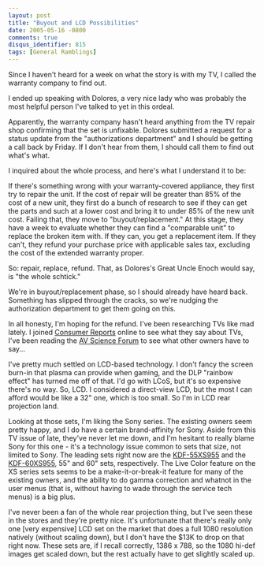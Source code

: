 ```yaml
---
layout: post
title: "Buyout and LCD Possibilities"
date: 2005-05-16 -0800
comments: true
disqus_identifier: 815
tags: [General Ramblings]
---
```

Since I haven't heard for a week on what the story is with my TV, I
called the warranty company to find out.

 I ended up speaking with Dolores, a very nice lady who was probably the
most helpful person I've talked to yet in this ordeal.

 Apparently, the warranty company hasn't heard anything from the TV
repair shop confirming that the set is unfixable. Dolores submitted a
request for a status update from the "authorizations department" and I
should be getting a call back by Friday. If I don't hear from them, I
should call them to find out what's what.

 I inquired about the whole process, and here's what I understand it to
be:

 If there's something wrong with your warranty-covered appliance, they
first try to repair the unit. If the cost of repair will be greater than
85% of the cost of a new unit, they first do a bunch of research to see
if they can get the parts and such at a lower cost and bring it to under
85% of the new unit cost. Failing that, they move to
"buyout/replacement." At this stage, they have a week to evaluate
whether they can find a "comparable unit" to replace the broken item
with. If they can, you get a replacement item. If they can't, they
refund your purchase price with applicable sales tax, excluding the cost
of the extended warranty proper.

 So: repair, replace, refund. That, as Dolores's Great Uncle Enoch would
say, is "the whole schtick."

 We're in buyout/replacement phase, so I should already have heard back.
Something has slipped through the cracks, so we're nudging the
authorization department to get them going on this.

 In all honesty, I'm hoping for the refund. I've been researching TVs
like mad lately. I joined [Consumer
Reports](http://www.consumerreports.org) online to see what they say
about TVs, I've been reading the [AV Science
Forum](http://www.avsforum.com/) to see what other owners have to
say...

 I've pretty much settled on LCD-based technology. I don't fancy the
screen burn-in that plasma can provide when gaming, and the DLP "rainbow
effect" has turned me off of that. I'd go with LCoS, but it's so
expensive there's no way. So, LCD. I considered a direct-view LCD, but
the most I can afford would be like a 32" one, which is too small. So
I'm in LCD rear projection land.

 Looking at those sets, I'm liking the Sony series. The existing owners
seem pretty happy, and I do have a certain brand-affinity for Sony.
Aside from this TV issue of late, they've never let me down, and I'm
hesitant to really blame Sony for this one - it's a technology issue
common to sets that size, not limited to Sony. The leading sets right
now are the
[KDF-55XS955](http://www.sonystyle.com/is-bin/INTERSHOP.enfinity/eCS/Store/en/-/USD/SY_DisplayProductInformation-Start?ProductSKU=KDF55XS955)
and the
[KDF-60XS955](http://www.sonystyle.com/is-bin/INTERSHOP.enfinity/eCS/Store/en/-/USD/SY_DisplayProductInformation-Start?ProductSKU=KDF60XS955),
55" and 60" sets, respectively. The Live Color feature on the XS series
sets seems to be a make-it-or-break-it feature for many of the existing
owners, and the ability to do gamma correction and whatnot in the user
menus (that is, without having to wade through the service tech menus)
is a big plus.

 I've never been a fan of the whole rear projection thing, but I've seen
these in the stores and they're pretty nice. It's unfortunate that
there's really only one [very expensive] LCD set on the market that does
a full 1080 resolution natively (without scaling down), but I don't have
the $13K to drop on that right now. These sets are, if I recall
correctly, 1386 x 788, so the 1080 hi-def images get scaled down, but
the rest actually have to get slightly scaled up.
